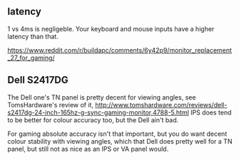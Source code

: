 ## latency

1 vs 4ms is negligeble. Your keyboard and mouse inputs have a higher latency than that.

https://www.reddit.com/r/buildapc/comments/6y42p9/monitor_replacement_27_for_gaming/

## Dell S2417DG

The Dell one's TN panel is pretty decent for viewing angles, see TomsHardware's review of it, http://www.tomshardware.com/reviews/dell-s2417dg-24-inch-165hz-g-sync-gaming-monitor,4788-5.html
IPS does tend to be better for colour accuracy too, but the Dell ain't bad.

For gaming absolute accuracy isn't that important, but you do want decent colour stability with viewing angles, which that Dell does pretty well for a TN panel, but still not as nice as an IPS or VA panel would.
